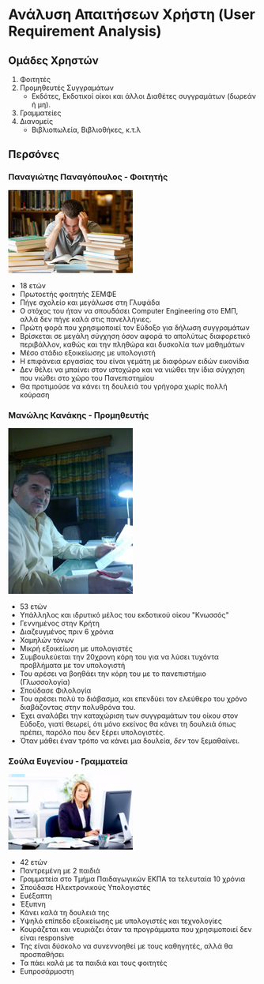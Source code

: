 # Ανάλυση Απαιτήσεων Χρήστη (User Requirement Analysis)

## Ομάδες Χρηστών

1. Φοιτητές
2. Προμηθευτές Συγγραμάτων
    * Εκδότες, Εκδοτικοί οίκοι και άλλοι Διαθέτες συγγραμάτων (δωρεάν ή μη).
3. Γραμματείες
4. Διανομείς
   * Βιβλιοπωλεία, Βιβλιοθήκες, κ.τ.λ

## Περσόνες

### Παναγιώτης Παναγόπουλος - Φοιτητής

<img src = "./images/Panos.jpg" style = "width: 50%">

* 18 ετών
* Πρωτοετής φοιτητής ΣΕΜΦΕ
* Πήγε σχολείο και μεγάλωσε στη Γλυφάδα
* Ο στόχος του ήταν να σπουδάσει Computer Engineering στο ΕΜΠ, αλλά δεν πήγε καλά στις πανελλήνιες.
* Πρώτη φορά που χρησιμοποιεί τον Εύδοξο για δήλωση συγγραμάτων
* Βρίσκεται σε μεγάλη σύγχηση όσον αφορά το απολύτως διαφορετικό περιβάλλον, καθώς και την πληθώρα και δυσκολία των μαθημάτων
* Μέσο στάδιο εξοικείωσης με υπολογιστή
* Η επιφάνεια εργασίας του είναι γεμάτη με διαφόρων ειδών εικονίδια
* Δεν θέλει να μπαίνει στον ιστοχώρο και να νιώθει την ίδια σύγχηση που νιώθει στο χώρο του Πανεπιστημίου
* Θα προτιμούσε να κάνει τη δουλειά του γρήγορα χωρίς πολλή κούραση

### Μανώλης Κανάκης - Προμηθευτής

<img src = "./images/Manolis.jpg" style = "width: 50%">

* 53 ετών
* Υπάλληλος και ιδρυτικό μέλος του εκδοτικού οίκου "Κνωσσός"
* Γεννημένος στην Κρήτη
* Διαζευγμένος πριν 6 χρόνια
* Χαμηλών τόνων
* Μικρή εξοικείωση με υπολογιστές
* Συμβουλεύεται την 20χρονη κόρη του για να λύσει τυχόντα προβλήματα με τον υπολογιστή
* Του αρέσει να βοηθάει την κόρη του με το πανεπιστήμιο (Γλωσσολογία)
* Σπούδασε Φιλολογία
* Του αρέσει πολύ το διάβασμα, και επενδύει τον ελεύθερο του χρόνο διαβάζοντας στην πολυθρόνα του.
* Έχει αναλάβει την καταχώριση των συγγραμάτων του οίκου στον Εύδοξο, γιατί θεωρεί, ότι μόνο εκείνος θα κάνει τη δουλειά όπως πρέπει, παρόλο που δεν ξέρει υπολογιστές.
* Όταν μάθει έναν τρόπο να κάνει μια δουλεία, *δεν* τον ξεμαθαίνει.

### Σούλα Ευγενίου - Γραμματεία

<img src = "./images/Soula.jpg" style = "width: 50%">

* 42 ετών
* Παντρεμένη με 2 παιδιά
* Γραμματεία στο Τμήμα Παιδαγωγικών ΕΚΠΑ τα τελευταία 10 χρόνια
* Σπούδασε Ηλεκτρονικούς Υπολογιστές
* Ευέξαπτη
* Έξυπνη
* Κάνει καλά τη δουλειά της
* Υψηλό επίπεδο εξοικείωσης με υπολογιστές και τεχνολογίες
* Κουράζεται και νευριάζει όταν τα προγράμματα που χρησιμοποιεί δεν είναι responsive
* Της είναι δύσκολο να συνεννοηθεί με τους καθηγητές, αλλά θα προσπαθήσει
* Τα πάει καλά με τα παιδιά και τους φοιτητές
* Ευπροσάρμοστη
